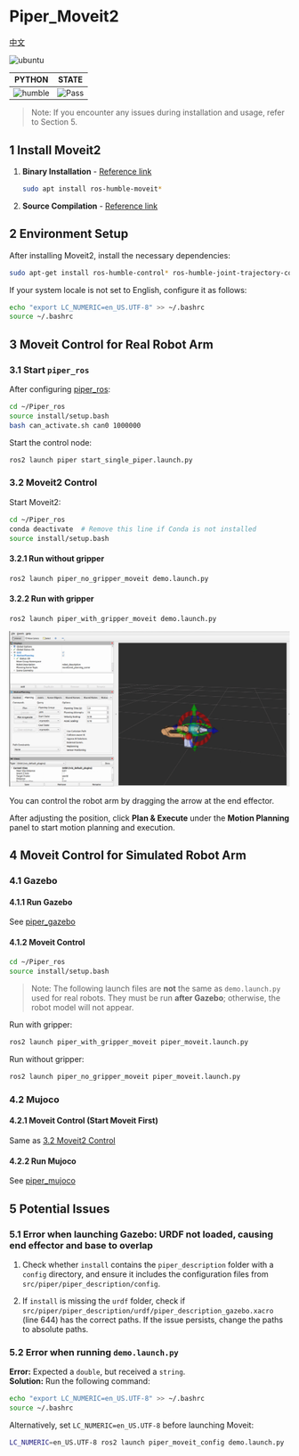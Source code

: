 # Piper_Moveit2

[中文](README.md)

![ubuntu](https://img.shields.io/badge/Ubuntu-22.04-orange.svg)

| PYTHON  | STATE |
|---------|-------|
| ![humble](https://img.shields.io/badge/ros-humble-blue.svg) | ![Pass](https://img.shields.io/badge/Pass-blue.svg) |

> Note: If you encounter any issues during installation and usage, refer to Section 5.

## 1 Install Moveit2

1) **Binary Installation** - [Reference link](https://moveit.ai/install-moveit2/binary/)

    ```bash
    sudo apt install ros-humble-moveit*
    ```

2) **Source Compilation** - [Reference link](https://moveit.ai/install-moveit2/source/)

## 2 Environment Setup

After installing Moveit2, install the necessary dependencies:

```bash
sudo apt-get install ros-humble-control* ros-humble-joint-trajectory-controller ros-humble-joint-state-* ros-humble-gripper-controllers ros-humble-trajectory-msgs
```

If your system locale is not set to English, configure it as follows:

```bash
echo "export LC_NUMERIC=en_US.UTF-8" >> ~/.bashrc
source ~/.bashrc
```

## 3 Moveit Control for Real Robot Arm

### 3.1 Start `piper_ros`

After configuring [piper_ros](../../README.MD#1-Installation-Method):

```bash
cd ~/Piper_ros
source install/setup.bash
bash can_activate.sh can0 1000000
```

Start the control node:

```bash
ros2 launch piper start_single_piper.launch.py
```

### 3.2 Moveit2 Control

Start Moveit2:

```bash
cd ~/Piper_ros
conda deactivate  # Remove this line if Conda is not installed
source install/setup.bash
```

#### 3.2.1 Run without gripper

```bash
ros2 launch piper_no_gripper_moveit demo.launch.py
```

#### 3.2.2 Run with gripper

```bash
ros2 launch piper_with_gripper_moveit demo.launch.py
```

![piper_moveit](../../asserts/pictures/piper_moveit.png)

You can control the robot arm by dragging the arrow at the end effector.

After adjusting the position, click **Plan & Execute** under the **Motion Planning** panel to start motion planning and execution.

## 4 Moveit Control for Simulated Robot Arm

### 4.1 Gazebo

#### 4.1.1 Run Gazebo

See [piper_gazebo](../piper_sim/README(EN).md#1-gazebo-simulation)

#### 4.1.2 Moveit Control

```bash
cd ~/Piper_ros
source install/setup.bash
```

> Note: The following launch files are **not** the same as `demo.launch.py` used for real robots. They must be run **after Gazebo**; otherwise, the robot model will not appear.

Run with gripper:

```bash
ros2 launch piper_with_gripper_moveit piper_moveit.launch.py
```

Run without gripper:

```bash
ros2 launch piper_no_gripper_moveit piper_moveit.launch.py
```

### 4.2 Mujoco

#### 4.2.1 Moveit Control (Start Moveit First)

Same as [3.2 Moveit2 Control](#32-moveit2-control)

#### 4.2.2 Run Mujoco

See [piper_mujoco](../piper_sim/README(EN).md#2-mujoco-simulation)

## 5 Potential Issues

### 5.1 Error when launching Gazebo: URDF not loaded, causing end effector and base to overlap

1. Check whether `install` contains the `piper_description` folder with a `config` directory, and ensure it includes the configuration files from `src/piper/piper_description/config`.

2. If `install` is missing the `urdf` folder, check if `src/piper/piper_description/urdf/piper_description_gazebo.xacro` (line 644) has the correct paths. If the issue persists, change the paths to absolute paths.

### 5.2 Error when running `demo.launch.py`

**Error:** Expected a `double`, but received a `string`.  
**Solution:** Run the following command:

```bash
echo "export LC_NUMERIC=en_US.UTF-8" >> ~/.bashrc
source ~/.bashrc
```

Alternatively, set `LC_NUMERIC=en_US.UTF-8` before launching Moveit:

```bash
LC_NUMERIC=en_US.UTF-8 ros2 launch piper_moveit_config demo.launch.py
```
